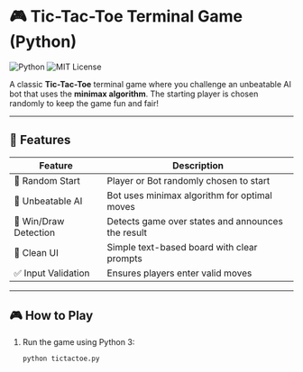 # 🎮 Tic-Tac-Toe Terminal Game (Python)

![Python](https://img.shields.io/badge/Python-3.x-blue.svg) ![MIT License](https://img.shields.io/badge/license-MIT-green.svg)

A classic **Tic-Tac-Toe** terminal game where you challenge an unbeatable AI bot that uses the **minimax algorithm**. The starting player is chosen randomly to keep the game fun and fair!

---

## 🚀 Features

| Feature                | Description                                         |
|------------------------|-----------------------------------------------------|
| 🔄 Random Start        | Player or Bot randomly chosen to start               |
| 🤖 Unbeatable AI       | Bot uses minimax algorithm for optimal moves        |
| 🎯 Win/Draw Detection  | Detects game over states and announces the result   |
| 🎨 Clean UI            | Simple text-based board with clear prompts           |
| ✅ Input Validation    | Ensures players enter valid moves                     |

---

## 🎮 How to Play

1. Run the game using Python 3:
   ```bash
   python tictactoe.py
